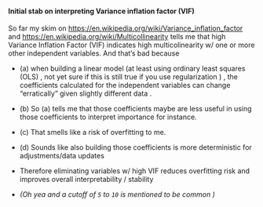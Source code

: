 
#### Initial stab on interpreting Variance inflation factor (VIF)
So far my skim on https://en.wikipedia.org/wiki/Variance_inflation_factor and https://en.wikipedia.org/wiki/Multicollinearity   tells me that high Variance Inflation Factor (VIF) indicates high multicolinearity w/ one or more other independent variables. And that’s bad because
- (a) when building a linear model (at least using ordinary least squares (OLS) , not yet sure if this is still true if you use regularization ) , the coefficients calculated for the independent variables can change “erratically” given slightly different data .
- (b) So (a) tells me that those coefficients maybe are less useful in using those coefficients to interpret importance for instance.
- (c) That smells like a risk of overfitting to me.
- (d) Sounds like  also building those coefficients is more deterministic for adjustments/data updates

- Therefore eliminating variables w/ high VIF reduces overfitting risk and improves overall interpretability / stability

- _(Oh yea and a cutoff of `5` to `10` is mentioned to be common )_

